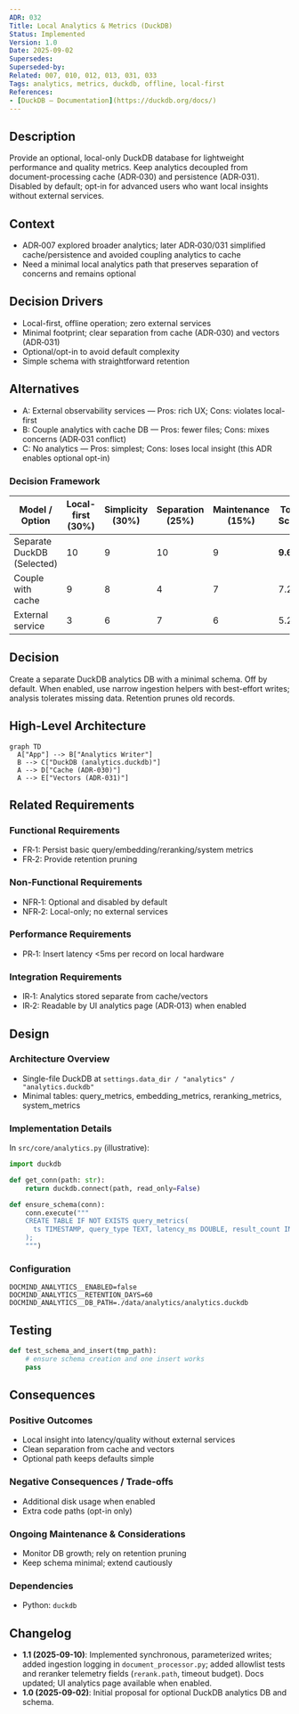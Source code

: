 ```yaml
---
ADR: 032
Title: Local Analytics & Metrics (DuckDB)
Status: Implemented
Version: 1.0
Date: 2025-09-02
Supersedes:
Superseded-by:
Related: 007, 010, 012, 013, 031, 033
Tags: analytics, metrics, duckdb, offline, local-first
References:
- [DuckDB — Documentation](https://duckdb.org/docs/)
---
```


## Description

Provide an optional, local-only DuckDB database for lightweight performance and quality metrics. Keep analytics decoupled from document-processing cache (ADR‑030) and persistence (ADR‑031). Disabled by default; opt-in for advanced users who want local insights without external services.

## Context

- ADR‑007 explored broader analytics; later ADR‑030/031 simplified cache/persistence and avoided coupling analytics to cache
- Need a minimal local analytics path that preserves separation of concerns and remains optional

## Decision Drivers

- Local-first, offline operation; zero external services
- Minimal footprint; clear separation from cache (ADR‑030) and vectors (ADR‑031)
- Optional/opt-in to avoid default complexity
- Simple schema with straightforward retention

## Alternatives

- A: External observability services — Pros: rich UX; Cons: violates local-first
- B: Couple analytics with cache DB — Pros: fewer files; Cons: mixes concerns (ADR‑031 conflict)
- C: No analytics — Pros: simplest; Cons: loses local insight (this ADR enables optional opt-in)

### Decision Framework

| Model / Option                  | Local-first (30%) | Simplicity (30%) | Separation (25%) | Maintenance (15%) | Total Score | Decision      |
| --------------------------------| ----------------- | ---------------- | ---------------- | ----------------- | ----------- | ------------- |
| Separate DuckDB (Selected)      | 10                | 9                | 10               | 9                 | **9.6**     | ✅ Selected    |
| Couple with cache               | 9                 | 8                | 4                | 7                 | 7.2         | Rejected      |
| External service                | 3                 | 6                | 7                | 6                 | 5.2         | Rejected      |

## Decision

Create a separate DuckDB analytics DB with a minimal schema. Off by default. When enabled, use narrow ingestion helpers with best-effort writes; analysis tolerates missing data. Retention prunes old records.

## High-Level Architecture

```mermaid
graph TD
  A["App"] --> B["Analytics Writer"]
  B --> C["DuckDB (analytics.duckdb)"]
  A --> D["Cache (ADR-030)"]
  A --> E["Vectors (ADR-031)"]
```

## Related Requirements

### Functional Requirements

- FR‑1: Persist basic query/embedding/reranking/system metrics
- FR‑2: Provide retention pruning

### Non-Functional Requirements

- NFR‑1: Optional and disabled by default
- NFR‑2: Local-only; no external services

### Performance Requirements

- PR‑1: Insert latency <5ms per record on local hardware

### Integration Requirements

- IR‑1: Analytics stored separate from cache/vectors
- IR‑2: Readable by UI analytics page (ADR‑013) when enabled

## Design

### Architecture Overview

- Single-file DuckDB at `settings.data_dir / "analytics" / "analytics.duckdb"`
- Minimal tables: query_metrics, embedding_metrics, reranking_metrics, system_metrics

### Implementation Details

In `src/core/analytics.py` (illustrative):

```python
import duckdb

def get_conn(path: str):
    return duckdb.connect(path, read_only=False)

def ensure_schema(conn):
    conn.execute("""
    CREATE TABLE IF NOT EXISTS query_metrics(
      ts TIMESTAMP, query_type TEXT, latency_ms DOUBLE, result_count INT, retrieval_strategy TEXT, success BOOLEAN
    );
    """)
```

### Configuration

```env
DOCMIND_ANALYTICS__ENABLED=false
DOCMIND_ANALYTICS__RETENTION_DAYS=60
DOCMIND_ANALYTICS__DB_PATH=./data/analytics/analytics.duckdb
```

## Testing

```python
def test_schema_and_insert(tmp_path):
    # ensure schema creation and one insert works
    pass
```

## Consequences

### Positive Outcomes

- Local insight into latency/quality without external services
- Clean separation from cache and vectors
- Optional path keeps defaults simple

### Negative Consequences / Trade-offs

- Additional disk usage when enabled
- Extra code paths (opt-in only)

### Ongoing Maintenance & Considerations

- Monitor DB growth; rely on retention pruning
- Keep schema minimal; extend cautiously

### Dependencies

- Python: `duckdb`

## Changelog

- **1.1 (2025-09-10)**: Implemented synchronous, parameterized writes; added ingestion logging in `document_processor.py`; added allowlist tests and reranker telemetry fields (`rerank.path`, timeout budget). Docs updated; UI analytics page available when enabled.
- **1.0 (2025-09-02)**: Initial proposal for optional DuckDB analytics DB and schema.
